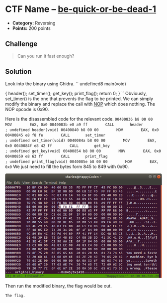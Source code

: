 # CTF Name – [be-quick-or-be-dead-1](https://2018game.picoctf.com/problems)

* **Category:** Reversing
* **Points:** 200 points

## Challenge

> Can you run it fast enough?

## Solution

Look into the binary using Ghidra. 
``
undefined8 main(void)

{
  header();
  set_timer();
  get_key();
  print_flag();
  return 0;
}
``
Obviously, set_timer() is the one that prevents the flag to be printed. We can simply modify the binary and replace the call with [NOP](https://c9x.me/x86/html/file_module_x86_id_217.html) which does nothing. The NOP opcode is 0x90.

Here is the disassembled code for the relevant code.
``
        00400836 b8 00 00        MOV        EAX, 0x0
        0040083b e8 a9 ff        CALL       header                                           ; undefined header(void)
        00400840 b8 00 00        MOV        EAX, 0x0
        00400845 e8 f8 fe        CALL       set_timer                                        ; undefined set_timer(void)
        0040084a b8 00 00        MOV        EAX, 0x0
        0040084f e8 42 ff        CALL       get_key                                          ; undefined get_key(void)
        00400854 b8 00 00        MOV        EAX, 0x0
        00400859 e8 63 ff        CALL       print_flag                                       ; undefined print_flag(void)
        0040085e b8 00 00        MOV        EAX, 0x0
``
We just need to fill the bytes form 845 to 849 with 0x90. 

![Edit the binary with hexedit](be_quick.png)

Then run the modified binary, the flag would be out.


```
The flag.
```
